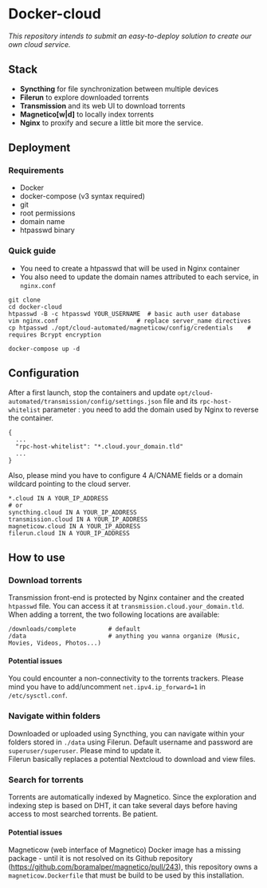 # Docker-cloud

*This repository intends to submit an easy-to-deploy solution to create our own
cloud service.*

## Stack

* **Syncthing** for file synchronization between multiple devices
* **Filerun** to explore downloaded torrents
* **Transmission** and its web UI to download torrents
* **Magnetico[w|d]** to locally index torrents
* **Nginx** to proxify and secure a little bit more the service.

## Deployment

### Requirements

* Docker
* docker-compose (v3 syntax required)
* git
* root permissions
* domain name
* htpasswd binary

### Quick guide

* You need to create a htpasswd that will be used in Nginx container
* You also need to update the domain names attributed to each service, in `nginx.conf`

```
git clone
cd docker-cloud
htpasswd -B -c htpasswd YOUR_USERNAME  # basic auth user database
vim nginx.conf                      # replace server_name directives
cp htpasswd ./opt/cloud-automated/magneticow/config/credentials    # requires Bcrypt encryption

docker-compose up -d
```

## Configuration

After a first launch, stop the containers and update `opt/cloud-automated/transmission/config/settings.json`
file and its `rpc-host-whitelist` parameter : you need to add the domain used by Nginx
to reverse the container.

```
{
  ...
  "rpc-host-whitelist": "*.cloud.your_domain.tld"
  ...
}
```
Also, please mind you have to configure 4 A/CNAME fields or a domain wildcard
pointing to the cloud server.


```
*.cloud IN A YOUR_IP_ADDRESS
# or
syncthing.cloud IN A YOUR_IP_ADDRESS
transmission.cloud IN A YOUR_IP_ADDRESS
magneticow.cloud IN A YOUR_IP_ADDRESS
filerun.cloud IN A YOUR_IP_ADDRESS
```

## How to use

### Download torrents

Transmission front-end is protected by Nginx container and the created `htpasswd` file.
You can access it at `transmission.cloud.your_domain.tld`.
\
When adding a torrent, the two following locations are available:

```
/downloads/complete         # default
/data                       # anything you wanna organize (Music, Movies, Videos, Photos...)
```

#### Potential issues
You could encounter a non-connectivity to the torrents trackers. Please mind you have to add/uncomment `net.ipv4.ip_forward=1` in `/etc/sysctl.conf`.

### Navigate within folders

Downloaded or uploaded using Syncthing, you can navigate within your folders stored in `./data` using Filerun.
Default username and password are `superuser/superuser`. Please mind to update it.
\
Filerun basically replaces a potential Nextcloud to download and view files.

### Search for torrents

Torrents are automatically indexed by Magnetico. Since the exploration and indexing step is based on DHT, it can take several days before having access to most searched torrents. Be patient.

#### Potential issues

Magneticow (web interface of Magnetico) Docker image has a missing package - until it is not resolved on its Github repository (https://github.com/boramalper/magnetico/pull/243), this repository owns a `magneticow.Dockerfile` that must be build to be used by this installation.
